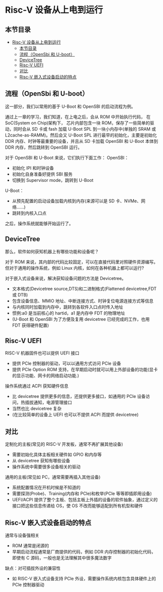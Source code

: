 # Risc-V 设备从上电到运行

## 本节目录

- [Risc-V 设备从上电到运行](#risc-v-设备从上电到运行)
  - [本节目录](#本节目录)
  - [流程（OpenSbi 和 U-boot）](#流程opensbi-和-u-boot)
  - [DeviceTree](#devicetree)
  - [Risc-V UEFI](#risc-v-uefi)
  - [对比](#对比)
  - [Risc-V 嵌入式设备启动的特点](#risc-v-嵌入式设备启动的特点)

## 流程（OpenSbi 和 U-boot）

这一部分，我们以常用的基于 U-Boot 和 OpenSBl 的启动流程为例。

通过上一章的学习，我们知道，在上电之后，会从 ROM 中开始执行代码，
在 SoC(System on Chip)架构下， 芯片内部包含一块 ROM，保存了一些简单的驱动，同时会从 SD 卡或 fash 加载 U-Boot SPL 到一块小内存中(单独的 SRAM 或 L2cache-as-RAMM)。然后会又 U-Boot SPL 进行最早的初始化，主要是初始化 DDR 内存、时钟等最重要的设备，并且从 SD 卡加载 OpenSBI 和 U-Boot 本体到 DDR 内存，然后跳转到 OpenSBI 运行。

对于 OpenSBI 和 U-Boot 来说，它们执行下面工作：
OpenSBI：

- 初始化 IPI 和时钟设备
- 初始化自身准备好提供 SBI 服务
- 切换到 Supervisor mode，跳转到 U-Boot

U-Boot：

- 从预先配置的启动设备加载内核到内存(来源可以是 SD 卡、NVMe、网络……)
- 跳转到内核入口点

之后，操作系统就能够开始运行了。

## DeviceTree

那么，软件如何获知机器上有哪些功能和设备呢？

对于 ROM 来说，其内部的代码比较固定，可以在直接代码里对照硬件资源编写。但对于通用的操作系统，例如 Linux 内核，如何在各种机器上都可以运行?

对于嵌入式设备来说，解决获知设备问题的方法是 Devicetree。

- 文本格式(Devicetree source,DTS)和二进制格式(Flattened devicetree,FDT 或 DTB)
- 包含设备信息、MMIO 地址、中断连接方式、时钟复位电源连接方式等信息
- 与内核同时加载到内存中，跳转到各软件入口点时传入地址
- 惯例:a0 是当前核心的 hartid，a1 是内存中 FDT 的物理地址
- (U-Boot 和 OpenSBl 为了方便及复用 devicetree 已经完成的工作，也用 FDT 获得硬件配置)

## Risc-V UEFI

RISC-V 机器固件也可以提供 UEFI 接口

- 提供 PCle 控制器的驱动，可以以通用方式访问 PCle 设备
- 提供 PCle Option ROM 支持，在早期启动时就可以用上外部设备的功能(显卡的显示功能、网卡的网络启动功能.)

操作系统通过 ACPI 获知硬件信息

- 比 devicetree 提供更多的信息，还提供更多接口，如通用的 PCle 设备访问，热插拔通知，电源管理接口
- 当然也比 devicetree 复杂
- (在比较简单的设备上 UEFI 也可以不提供 ACPI 而提供 devicetree)

## 对比

定制化的主板(常见的 RISC-V 开发板，通常不再扩展其他设备)

- 需要初始化具体主板相关硬件如 GPIO 和内存等
- 从 devicetree 获知有哪些设备
- 操作系统中需要很多设备相关的驱动

通用的主板(常见如 PC，通常需要再插入其他设备)

- 系统配置情况在开机时候是不知道的
- 需要探测(Probe)、Training(内存和 PCle)和枚举(PCle 等等即插即用设备)
- UEFI/ACPI 提供了整个主板、包括主板上外插的设备的软件抽象，通过定义的接口把这些信息传递给 OS，使 OS 不改而能够适配到所有机型和硬件

## Risc-V 嵌入式设备启动的特点

通常与设备强相关

- ROM 通常是闭源的
- 早期启动流程通常是厂商提供的代码，例如 DDR 内存控制器的初始化代码，即使有 C 源码，一般也是无法理解其中很多魔法数字

缺点：对可插拔外设的兼容性

- 如 RISC-V 嵌入式设备支持 PCle 外设，需要操作系统内核包含具体硬件上的 PCle 控制器驱动

